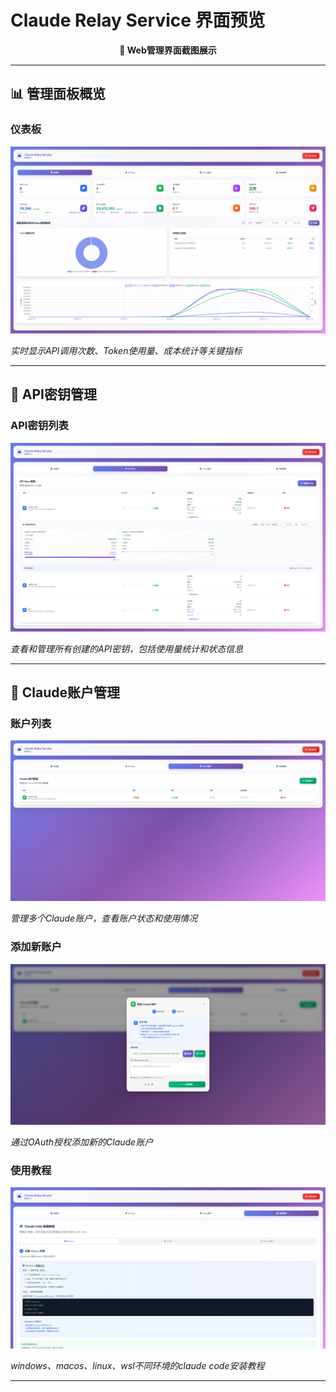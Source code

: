 # Claude Relay Service 界面预览

<div align="center">

**🎨 Web管理界面截图展示**

</div>

---

## 📊 管理面板概览


### 仪表板
![仪表板](./images/dashboard-overview.png)

*实时显示API调用次数、Token使用量、成本统计等关键指标*

---

## 🔑 API密钥管理

### API密钥列表
![API密钥管理](./images/api-keys-list.png)

*查看和管理所有创建的API密钥，包括使用量统计和状态信息*

---

## 👤 Claude账户管理

### 账户列表
![Claude账户列表](./images/claude-accounts-list.png)

*管理多个Claude账户，查看账户状态和使用情况*

### 添加新账户
![添加Claude账户](./images/add-claude-account.png)

*通过OAuth授权添加新的Claude账户*

### 使用教程
![使用教程](./images/tutorial.png)

*windows、macos、linux、wsl不同环境的claude code安装教程*

---
